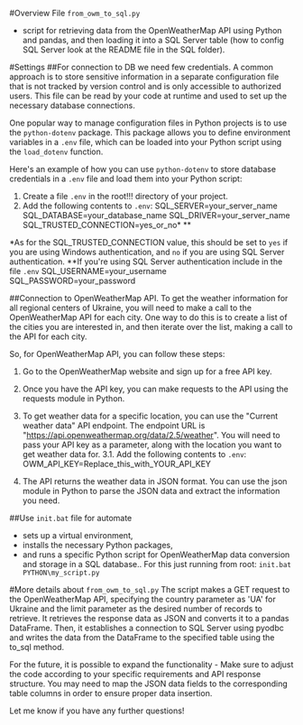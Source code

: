 #Overview
File `from_owm_to_sql.py`
- script for retrieving data from the OpenWeatherMap API using Python and pandas, and then loading it into a SQL Server table (how to config SQL Server look at the README file in the SQL folder).

#Settings
##For connection to DB we need few credentials.
A common approach is to store sensitive information in a separate configuration file that is not tracked by version control and is only accessible to authorized users. This file can be read by your code at runtime and used to set up the necessary database connections.

One popular way to manage configuration files in Python projects is to use the `python-dotenv` package. This package allows you to define environment variables in a `.env` file, which can be loaded into your Python script using the `load_dotenv` function.

Here's an example of how you can use `python-dotenv` to store database credentials in a `.env` file and load them into your Python script:

1. Create a file `.env` in the root!!! directory of your project. 
2. Add the following contents to `.env`:
    SQL_SERVER=your_server_name
    SQL_DATABASE=your_database_name
    SQL_DRIVER=your_server_name
    SQL_TRUSTED_CONNECTION=yes_or_no*
    **

*As for the SQL_TRUSTED_CONNECTION value, this should be set to `yes` if you are using Windows authentication, and `no` if you are using SQL Server authentication.
**If you're using SQL Server authentication include in the  file `.env`
    SQL_USERNAME=your_username
    SQL_PASSWORD=your_password

##Connection to OpenWeatherMap API.
To get the weather information for all regional centers of Ukraine, you will need to make a call to the OpenWeatherMap API for each city. One way to do this is to create a list of the cities you are interested in, and then iterate over the list, making a call to the API for each city.

So, for OpenWeatherMap API, you can follow these steps:

1. Go to the OpenWeatherMap website and sign up for a free API key.
2. Once you have the API key, you can make requests to the API using the requests module in Python.
3. To get weather data for a specific location, you can use the "Current weather data" API endpoint. The endpoint URL is "https://api.openweathermap.org/data/2.5/weather". You will need to pass your API key as a parameter, along with the location you want to get weather data for.
    3.1. Add the following contents to `.env`:
    OWM_API_KEY=Replace_this_with_YOUR_API_KEY

4. The API returns the weather data in JSON format. You can use the json module in Python to parse the JSON data and extract the information you need.

##Use `init.bat` file for automate 
- sets up a virtual environment, 
- installs the necessary Python packages, 
- and runs a specific Python script for OpenWeatherMap data conversion and storage in a SQL database.. For this just running from root:
    `init.bat PYTHON\my_script.py`

#More details about `from_owm_to_sql.py`
The script makes a GET request to the OpenWeatherMap API, specifying the country parameter as 'UA' for Ukraine and the limit parameter as the desired number of records to retrieve. It retrieves the response data as JSON and converts it to a pandas DataFrame. Then, it establishes a connection to SQL Server using pyodbc and writes the data from the DataFrame to the specified table using the to_sql method.

For the future, it is possible to expand the functionality - Make sure to adjust the code according to your specific requirements and API response structure. You may need to map the JSON data fields to the corresponding table columns in order to ensure proper data insertion.

Let me know if you have any further questions!
